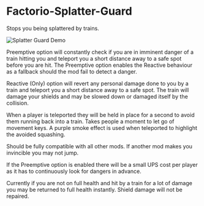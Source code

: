 # Factorio-Splatter-Guard

Stops you being splattered by trains.

![Splatter Guard Demo](https://media.giphy.com/media/5t5UYRllMIy0jMugxT/giphy.gif)

Preemptive option will constantly check if you are in imminent danger of a train hitting you and teleport you a short distance away to a safe spot before you are hit. The Preemptive option enables the Reactive behaviour as a fallback should the mod fail to detect a danger.

Reactive (Only) option will revert any personal damage done to you by a train and teleport you a short distance away to a safe spot. The train will damage your shields and may be slowed down or damaged itself by the collision.

When a player is teleported they will be held in place for a second to avoid them running back into a train. Takes people a moment to let go of movement keys. A purple smoke effect is used when teleported to highlight the avoided squashing.

Should be fully compatible with all other mods. If another mod makes you invincible you may not jump.

If the Preemptive option is enabled there will be a small UPS cost per player as it has to continuously look for dangers in advance.

Currently if you are not on full health and hit by a train for a lot of damage you may be returned to full health instantly. Shield damage will not be repaired.